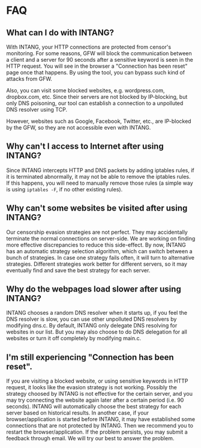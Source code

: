 
FAQ
==================
What can I do with INTANG?
------------------------------
With INTANG, your HTTP connections are protected from censor's monitoring. For some reasons, GFW will block the communication between a client and a server for 90 seconds after a sensitive keyword is seen in the HTTP request. You will see in the browser a "Connection has been reset" page once that happens. By using the tool, you can bypass such kind of attacks from GFW. 

Also, you can visit some blocked websites, e.g. wordpress.com, dropbox.com, etc. Since their servers are not blocked by IP-blocking, but only DNS poisoning, our tool can establish a connection to a unpolluted DNS resolver using TCP. 

However, websites such as Google, Facebook, Twitter, etc., are IP-blocked by the GFW, so they are not accessible even with INTANG.

Why can't I access to Internet after using INTANG?
------------------------------
Since INTANG intercepts HTTP and DNS packets by adding iptables rules, if it is terminated abnormally, it may not be able to remove the iptables rules. If this happens, you will need to manually remove those rules (a simple way is using `iptables -F`, if no other existing rules).

Why can't some websites be visited after using INTANG?
------------------------------
Our censorship evasion strategies are not perfect. They may accidentally terminate the normal connections on server-side. We are working on finding more effective discrepancies to reduce this side-effect. By now, INTANG has an automatic strategy selection algorithm, which can switch between a bunch of strategies. In case one strategy fails often, it will turn to alternative strategies. Different strategies work better for different servers, so it may eventually find and save the best strategy for each server.

Why do the webpages load slower after using INTANG?
------------------------------
INTANG chooses a random DNS resolver when it starts up, if you feel the DNS resolver is slow, you can use other unpolluted DNS resolvers by modifying dns.c. By default, INTANG only delegate DNS resolving for websites in our list. But you may also choose to do DNS delegation for all websites or turn it off completely by modifying main.c. 

I'm still experiencing "Connection has been reset".
------------------------------
If you are visiting a blocked website, or using sensitive keywords in HTTP request, it looks like the evasion strategy is not working. Possibly the strategy choosed by INTANG is not effective for the certain server, and you may try connecting the website again later after a certain period (i.e. 90 seconds). INTANG will automatically choose the best strategy for each server based on historical results. In another case, if your browser/application is started before INTANG, it may have established some connections that are not protected by INTANG. Then we recommend you to restart the browser/application. If the problem persists, you may submit a feedback through email. We will try our best to answer the problem.

